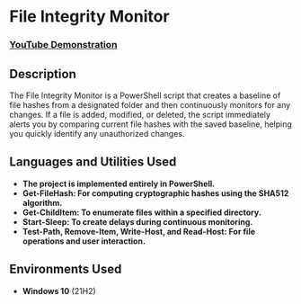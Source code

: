 <h1>File Integrity Monitor</h1>

 ### [YouTube Demonstration](https://youtu.be/Vn_L0xCZq7M?si=85hbWY88JREd2cCz)

<h2>Description</h2>
The File Integrity Monitor is a PowerShell script that creates a baseline of file hashes from a designated folder and then continuously monitors for any changes. If a file is added, modified, or deleted, the script immediately alerts you by comparing current file hashes with the saved baseline, helping you quickly identify any unauthorized changes.
<br />


<h2>Languages and Utilities Used</h2>

- <b>The project is implemented entirely in PowerShell.</b> 
- <b>Get-FileHash: For computing cryptographic hashes using the SHA512 algorithm.</b>
- <b>Get-ChildItem: To enumerate files within a specified directory.</b>
- <b>Start-Sleep: To create delays during continuous monitoring.</b>
- <b>Test-Path, Remove-Item, Write-Host, and Read-Host: For file operations and user interaction.</b>

<h2>Environments Used </h2>

- <b>Windows 10</b> (21H2)
